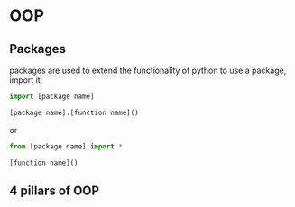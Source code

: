 # OOP

## Packages

packages are used to extend the functionality of python
to use a package, import it:
```python
import [package name]

[package name].[function name]()
```
or
```python
from [package name] import *

[function name]()
```

## 4 pillars of OOP

### 